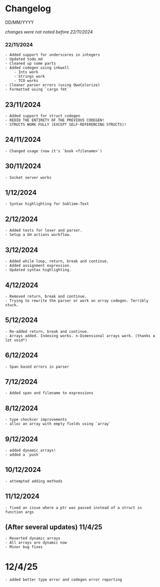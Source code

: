 # Changelog

DD/MM/YYYY

*changes were not noted before 22/11/2024*

### 22/11/2024
	- Added support for underscores in integers
	- Updated todo.md
	- Cleaned up some parts
	- Added codegen using inkwell
		- Ints work
		- Strings work
		- TCO works
	- Cleaner parser errors (using OwoColorize)
	- Formatted using `cargo fmt`

## 23/11/2024
	- Added support for struct codegen
	- REDID THE ENTIRETY OF THE PREVIOUS CODEGEN!
	- STRUCTS WORK FULLY (EXCEPT SELF-REFERENCING STRUCTS)!

## 24/11/2024
	- Changed usage (now it's `book <filename>`)

## 30/11/2024
	- Socket server works

## 1/12/2024
	- Syntax highlighting for Sublime-Text

## 2/12/2024
	- Added tests for lexer and parser.
	- Setup a GH actions workflow.

## 3/12/2024
	- Added while loop, return, break and continue.
	- Added assignment expression.
	- Updated syntax highlighting.

## 4/12/2024
	- Removed return, break and continue.
	- Trying to rewrite the parser or work on array codegen. Terribly stuck.

## 5/12/2024
	- Re-added return, break and continue.
	- Arrays added. Indexing works. n-Dimensional arrays work. (thanks a lot void*)

## 6/12/2024
	- Span based errors in parser

## 7/12/2024
	- Added span and filename to expressions

## 8/12/2024
	- type checkcer improvements
	- alloc an array with empty fields using `array`

## 9/12/2024
	- added dynamic arrays!
	- added a `push`

## 10/12/2024
	- attempted adding methods

## 11/12/2024
	- fixed an issue where a ptr was passed instead of a struct in function args

## (After several updates) 11/4/25
	- Reverted dynamic arrays
	- All arrays are dynamic now
	- Minor bug fixes

# 12/4/25
	- added better type error and codegen error reporting
